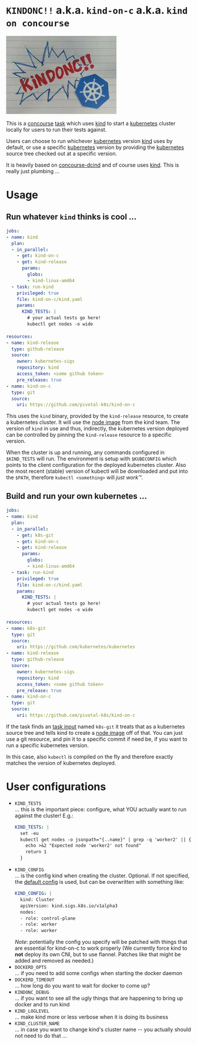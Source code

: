 # `KINDONC!!` a.k.a. `kind-on-c` a.k.a. `kind on concourse`

![KINDONC!! POW!!][logo]

[logo]: kindonc.jpg

This is a [concourse] [task][concourse-task] which uses [kind] to start a
[kubernetes] cluster locally for users to run their tests against.

Users can choose to run whichever [kubernetes] version [kind] uses by default,
or use a specific [kubernetes] version by providing the [kubernetes] source
tree checked out at a specific version. 

It is heavily based on [concourse-dcind] and of course uses [kind]. This is really just plumbing ...

# Usage

## Run whatever `kind` thinks is cool ...

```yaml
jobs:
- name: kind
  plan:
  - in_parallel:
    - get: kind-on-c
    - get: kind-release
      params:
        globs:
        - kind-linux-amd64
  - task: run-kind
    privileged: true
    file: kind-on-c/kind.yaml
    params:
      KIND_TESTS: |
        # your actual tests go here!
        kubectl get nodes -o wide

resources:
- name: kind-release
  type: github-release
  source:
    owner: kubernetes-sigs
    repository: kind
    access_token: <some github token>
    pre_release: true
- name: kind-on-c
  type: git
  source:
    uri: https://github.com/pivotal-k8s/kind-on-c
```

This uses the `kind` binary, provided by the `kind-release` resource, to create
a kubernetes cluster. It will use the [node image] from the kind team.
The version of `kind` in use and thus, indirectly, the kubernetes version
deployed can be controlled by pinning the `kind-release` resource to a specific
version.

When the cluster is up and running, any commands configured in `$KIND_TESTS`
will run. The environment is setup with `$KUBECONFIG` which points to the
client configuration for the deployed kubernetes cluster. Also the most recent
(stable) version of kubectl will be downloaded and put into the `$PATH`,
therefore `kubectl <something>` will *just work™️*.

## Build and run your own kubernetes ...

```yaml
jobs:
- name: kind
  plan:
  - in_parallel:
    - get: k8s-git
    - get: kind-on-c
    - get: kind-release
      params:
        globs:
        - kind-linux-amd64
  - task: run-kind
    privileged: true
    file: kind-on-c/kind.yaml
    params:
      KIND_TESTS: |
        # your actual tests go here!
        kubectl get nodes -o wide

resources:
- name: k8s-git
  type: git
  source:
    uri: https://github.com/kubernetes/kubernetes
- name: kind-release
  type: github-release
  source:
    owner: kubernetes-sigs
    repository: kind
    access_token: <some github token>
    pre_release: true
- name: kind-on-c
  type: git
  source:
    uri: https://github.com/pivotal-k8s/kind-on-c
```

If the task finds an [task input] named `k8s-git` it treats that as a
kubernetes source tree and tells kind to create a [node image] off of that. You
can just use a git resource, and pin it to a specific commit if need be, if you
want to run a specific kubernetes version.

In this case, also `kubectl` is compiled on the fly and therefore exactly
matches the version of kubernetes deployed.

# User configurations

- `KIND_TESTS`  
  ... this is the important piece: configure, what YOU actually want to run
  against the cluster! E.g.:
  ```yaml
  KIND_TESTS: |
    set -eu
    kubectl get nodes -o jsonpath="{..name}" | grep -q 'worker2' || {
      echo >&2 "Expected node 'worker2' not found"
      return 1
    }
  ```
- `KIND_CONFIG`  
  ... is the config kind when creating the cluster. Optional. If not specified,
  the [default config](kind-default-config.yaml) is used, but can be
  overwritten with something like:
  ```yaml
  KIND_CONFIG: |
    kind: Cluster
    apiVersion: kind.sigs.k8s.io/v1alpha3
    nodes:
    - role: control-plane
    - role: worker
    - role: worker
  ```
  _Note_: potentially the config you specify will be patched with things that
  are essential for kind-on-c to work properly (We currently force kind to
  **not** deploy its own CNI, but to use flannel. Patches like that might be
  added and removed as needed.)
- `DOCKERD_OPTS`  
  ... if you need to add some configs when starting the docker daemon
- `DOCKERD_TIMEOUT`  
  ... how long do you want to wait for docker to come up?
- `KINDONC_DEBUG`  
  ... if you want to see all the ugly things that are happening to bring up docker and to run kind
- `KIND_LOGLEVEL`  
  ... make kind more or less verbose when it is doing its business
- `KIND_CLUSTER_NAME`  
  ... in case you want to change kind's cluster name -- you actually should not need to do that ...

[concourse-dcind]: https://github.com/karlkfi/concourse-dcind
[concourse]: https://concourse-ci.org/
[concourse-task]: https://concourse-ci.org/tasks.html
[task input]: https://concourse-ci.org/tasks.html#task-inputs
[kind]: https://kind.sigs.k8s.io/
[kubernetes]: https://kubernetes.io/
[node image]: https://kind.sigs.k8s.io/docs/design/node-image/
